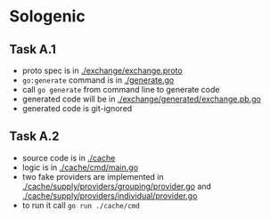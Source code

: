 # Sologenic

## Task A.1

* proto spec is in [./exchange/exchange.proto](./exchange/exchange.proto)
* `go:generate` command is in [./generate.go](./generate.go)
* call `go generate` from command line to generate code
* generated code will be in [./exchange/generated/exchange.pb.go](./exchange/generated/exchange.pb.go)
* generated code is git-ignored

## Task A.2

* source code is in [./cache](./cache)
* logic is in [./cache/cmd/main.go](./cache/cmd/main.go)
* two fake providers are implemented in [./cache/supply/providers/grouping/provider.go](./cache/supply/providers/grouping/provider.go) and [./cache/supply/providers/individual/provider.go](./cache/supply/providers/individual/provider.go)
* to run it call `go run ./cache/cmd`
